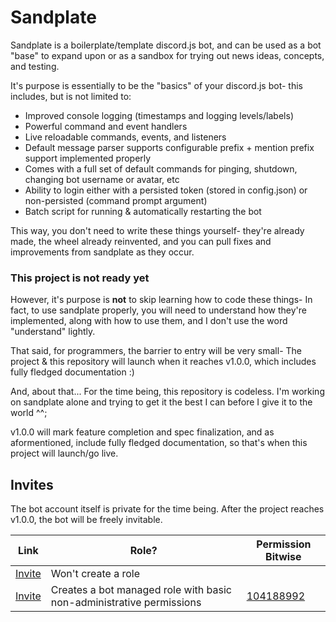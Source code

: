 # Sandplate

Sandplate is a boilerplate/template discord.js bot, and can be used as a bot "base" to expand upon or as a sandbox for trying out news ideas, concepts, and testing.

It's purpose is essentially to be the "basics" of your discord.js bot- this includes, but is not limited to:

- Improved console logging (timestamps and logging levels/labels)
- Powerful command and event handlers
- Live reloadable commands, events, and listeners
- Default message parser supports configurable prefix + mention prefix support implemented properly
- Comes with a full set of default commands for pinging, shutdown, changing bot username or avatar, etc
- Ability to login either with a persisted token (stored in config.json) or non-persisted (command prompt argument)
- Batch script for running & automatically restarting the bot

This way, you don't need to write these things yourself- they're already made, the wheel already reinvented, and you can pull fixes and improvements from sandplate as they occur.

### This project is not ready yet

However, it's purpose is **not** to skip learning how to code these things- In fact, to use sandplate properly, you will need to understand how they're implemented, along with how to use them, and I don't use the word "understand" lightly.

That said, for programmers, the barrier to entry will be very small- The project & this repository will launch when it reaches v1.0.0, which includes fully fledged documentation :)

And, about that... For the time being, this repository is codeless. I'm working on sandplate alone and trying to get it the best I can before I give it to the world ^^;

v1.0.0 will mark feature completion and spec finalization, and as aformentioned, include fully fledged documentation, so that's when this project will launch/go live.

## Invites

The bot account itself is private for the time being. After the project reaches v1.0.0, the bot will be freely invitable.

| Link | Role? | Permission Bitwise |
| ---- | ----- | ------------------ |
| [Invite](https://discordapp.com/oauth2/authorize?client_id=642469616932880395&amp;scope=bot) | Won't create a role | |
| [Invite](https://discordapp.com/oauth2/authorize?client_id=642469616932880395&amp;scope=bot&amp;permissions=104188992) | Creates a bot managed role with basic non-administrative permissions | [104188992](https://discordapi.com/permissions.html#104188992) |
